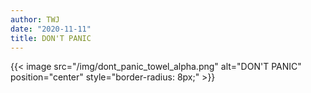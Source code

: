 ```yaml
---
author: TWJ
date: "2020-11-11"
title: DON'T PANIC
---
```


{{< image src="/img/dont_panic_towel_alpha.png" alt="DON'T PANIC" position="center" style="border-radius: 8px;" >}}

